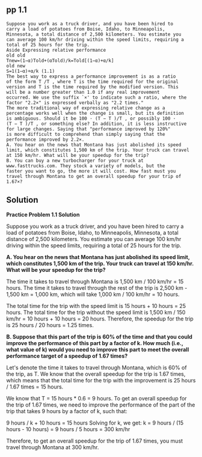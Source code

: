 ## pp 1.1
```
Suppose you work as a truck driver, and you have been hired to
carry a load of potatoes from Boise, Idaho, to Minneapolis,
Minnesota, a total distance of 2,500 kilometers. You estimate you
can average 100 km/hr driving within the speed limits, requiring a
total of 25 hours for the trip.
Aside Expressing relative performance
old old
Tnew=(1−α)Told+(αTold)/k=Told[(1−α)+α/k]
old new
S=1(1−α)+α/k (1.1)
The best way to express a performance improvement is as a ratio
of the form T /T , where T is the time required for the original
version and T is the time required by the modified version. This
will be a number greater than 1.0 if any real improvement
occurred. We use the suffix `×' to indicate such a ratio, where the
factor "2.2×" is expressed verbally as "2.2 times."
The more traditional way of expressing relative change as a
percentage works well when the change is small, but its definition
is ambiguous. Should it be 100 · (T − T )/T , or possibly 100 ·
(T − T )/T , or something else? In addition, it is less instructive
for large changes. Saying that "performance improved by 120%"
is more difficult to comprehend than simply saying that the
performance improved by 2.2×.
A. You hear on the news that Montana has just abolished its speed
limit, which constitutes 1,500 km of the trip. Your truck can travel
at 150 km/hr. What will be your speedup for the trip?
B. You can buy a new turbocharger for your truck at
www.fasttrucks.com. They stock a variety of models, but the
faster you want to go, the more it will cost. How fast must you
travel through Montana to get an overall speedup for your trip of
1.67×?
```

## Solution
**Practice Problem 1.1 Solution**

Suppose you work as a truck driver, and you have been hired to carry a load of potatoes from Boise, Idaho, to Minneapolis, Minnesota, a total distance of 2,500 kilometers. You estimate you can average 100 km/hr driving within the speed limits, requiring a total of 25 hours for the trip.

**A. You hear on the news that Montana has just abolished its speed limit, which constitutes 1,500 km of the trip. Your truck can travel at 150 km/hr. What will be your speedup for the trip?**
 
The time it takes to travel through Montana is 1,500 km / 100 km/hr = 15 hours. The time it takes to travel through the rest of the trip is 2,500 km - 1,500 km = 1,000 km, which will take 1,000 km / 100 km/hr = 10 hours.

The total time for the trip with the speed limit is 15 hours + 10 hours = 25 hours. The total time for the trip without the speed limit is 1,500 km / 150 km/hr = 10 hours + 10 hours = 20 hours. Therefore, the speedup for the trip is 25 hours / 20 hours = 1.25 times.

**B. Suppose that this part of the trip is 60% of the time and that you could improve the performance of this part by a factor of k. How much (i.e., what value of k) would you need to improve this part to meet the overall performance target of a speedup of 1.67 times?**

Let's denote the time it takes to travel through Montana, which is 60% of the trip, as T. We know that the overall speedup for the trip is 1.67 times, which means that the total time for the trip with the improvement is 25 hours / 1.67 times = 15 hours.

We know that T = 15 hours * 0.6 = 9 hours. To get an overall speedup for the trip of 1.67 times, we need to improve the performance of the part of the trip that takes 9 hours by a factor of k, such that:

9 hours / k + 10 hours = 15 hours
Solving for k, we get:
k = 9 hours / (15 hours - 10 hours) = 9 hours / 5 hours = 300 km/hr

Therefore, to get an overall speedup for the trip of 1.67 times, you must travel through Montana at 300 km/hr.
